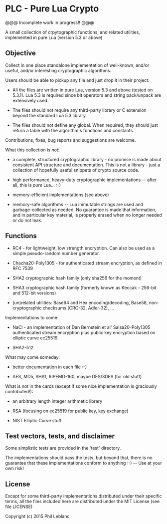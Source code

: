 # PLC - Pure Lua Crypto

@@@  Incomplete work in progress!!  @@@

A small collection of crpytographic functions, and related utilities, implemented  in pure Lua  (version 5.3 or above)

## Objective

Collect in one place standalone implementation of well-known, and/or useful,  and/or interesting cryptographic algorithms.

Users should be able to pickup any file and just drop it in their project:

* All the files are written in pure Lua, version 5.3 and above (tested on 5.3.1). Lua 5.3 is required since bit operators and string pack/unpack are extensively used.

* The files should not require any third-party library or C extension beyond the standard Lua 5.3 library. 

* The files should not define any global. When required, they should just return a table with the algorithm's functions and constants.

Contributions, fixes, bug reports and suggestions are welcome.

What this collection is *not*:

* a complete, structured cryptographic library - no promise is made about consistent API structure and documentation. This is not a library - just a collection of hopefully useful snippets of crypto source code. 

* high performance, heavy-duty cryptographic implementations -- after all, this is *pure* Lua...  :-)

*  memory-efficient implementations (see above)

*  memory-safe algorithms  -- Lua immutable strings are used and garbage-collected as needed. No guarantee is made that information, and in particular key material, is properly erased when no longer needed or do not leak.


## Functions

* RC4 - for lightweight, low strength encryption. Can also be used as a simple pseudo-random number generator.

* Chacha20-Poly1305 - for authenticated stream encryption, as defined in RFC 7539

* SHA2 cryptographic hash family (only sha256 for the moment)

* SHA3 cryptographic hash family (formerly known as Keccak - 256-bit and 512-bit versions)

* (un)related utilities: Base64 and Hex encoding/decoding, Base58, non-cryptographic checksums (CRC-32, Adler-32), ...

Implementations to come:

* NaCl - an implementation of Dan Bernstein et al' Salsa20-Poly1305 authenticated stream encryption plus public key encryption based on elliptic curve ec25519. 

* SHA2-512

What may come someday:

* better documentation in each file :-)

* AES, MD5, SHA1, RIPEMD-160, maybe DES/3DES (for old stuff)

What is not in the cards (except if some nice implementation is graciously contributed!):

* an arbitrary length integer arithmetic library

* RSA (focusing on ec25519 for public key, key exchange)

* NIST Elliptic Curve stuff


## Test vectors, tests, and disclaimer

Some simplistic tests are provided in the 'test' directory. 

The implementations should pass the tests, but beyond that, there is no guarantee that these implementations conform to anything  :-)  -- Use at your own risk!


## License

Except for some third-party implementations distributed under their specific terms, all the files included here are distributed under the MIT License (see file LICENSE)

Copyright (c) 2015  Phil Leblanc 


